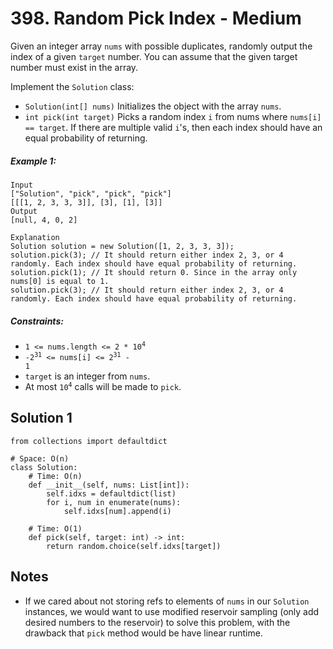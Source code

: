 # 398. Random Pick Index - Medium

Given an integer array `nums` with possible duplicates, randomly output the index of a given `target` number. You can assume that the given target number must exist in the array.

Implement the `Solution` class:

- `Solution(int[] nums)` Initializes the object with the array `nums`.
- `int pick(int target)` Picks a random index `i` from nums where `nums[i] == target`. If there are multiple valid `i`'s, then each index should have an equal probability of returning.


##### Example 1:

```
Input
["Solution", "pick", "pick", "pick"]
[[[1, 2, 3, 3, 3]], [3], [1], [3]]
Output
[null, 4, 0, 2]

Explanation
Solution solution = new Solution([1, 2, 3, 3, 3]);
solution.pick(3); // It should return either index 2, 3, or 4 randomly. Each index should have equal probability of returning.
solution.pick(1); // It should return 0. Since in the array only nums[0] is equal to 1.
solution.pick(3); // It should return either index 2, 3, or 4 randomly. Each index should have equal probability of returning.
```

##### Constraints:

- <code>1 <= nums.length <= 2 * 10<sup>4</sup></code>
- <code>-2<sup>31</sup> <= nums[i] <= 2<sup>31</sup> - 1</code>
- `target` is an integer from `nums`.
- At most <code>10<sup>4</sup></code> calls will be made to `pick`.

## Solution 1

```
from collections import defaultdict

# Space: O(n)
class Solution:
    # Time: O(n)
    def __init__(self, nums: List[int]):
        self.idxs = defaultdict(list)
        for i, num in enumerate(nums):
            self.idxs[num].append(i)

    # Time: O(1)
    def pick(self, target: int) -> int:
        return random.choice(self.idxs[target])
```

## Notes
- If we cared about not storing refs to elements of `nums` in our `Solution` instances, we would want to use modified reservoir sampling (only add desired numbers to the reservoir) to solve this problem, with the drawback that `pick` method would be have linear runtime. 